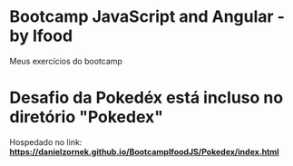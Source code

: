# Bootcamp JavaScript and Angular - by Ifood

Meus exercícios do bootcamp

# Desafio da Pokedéx está incluso no diretório "Pokedex"
Hospedado no link: **https://danielzornek.github.io/BootcampIfoodJS/Pokedex/index.html**